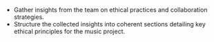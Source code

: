 - Gather insights from the team on ethical practices and collaboration strategies.
- Structure the collected insights into coherent sections detailing key ethical principles for the music project.